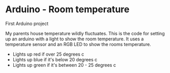 # Arduino - Room temperature

First Arduino project

My parents house temperature wildly fluctuates. This is the code for setting up
an arduino with a light to show the room temperature. It uses a temperature sensor
and an RGB LED to show the rooms temperature.

- Lights up red if over 25 degrees c
- Lights up blue if it's below 20 degrees c
- Lights up green if it's between 20 - 25 degrees c
